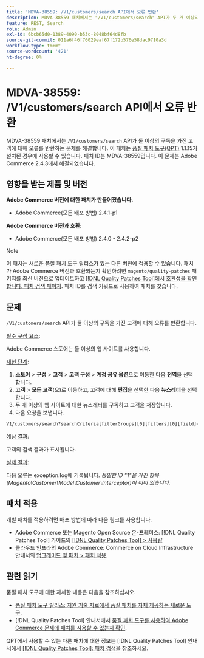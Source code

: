 ```yaml
---
title: 'MDVA-38559: /V1/customers/search API에서 오류 반환'
description: MDVA-38559 패치에서는 "/V1/customers/search" API가 두 개 이상의 구독을 가진 고객에 대해 오류를 반환하는 문제를 해결합니다. 이 패치는 [Quality Patches Tool (QPT)](https://experienceleague.adobe.com/en/docs/commerce-operations/tools/quality-patches-tool/quality-patches-tool-to-self-serve-quality-patches) 1.1.15가 설치된 경우 사용할 수 있습니다. 패치 ID는 MDVA-38559입니다. 이 문제는 Adobe Commerce 2.4.3에서 해결되었습니다.
feature: REST, Search
role: Admin
exl-id: 6bcb65d0-1389-4090-b53c-8048bf64d8fb
source-git-commit: 011a6f46f76029eaf67f172b576e58dac9710a3d
workflow-type: tm+mt
source-wordcount: '421'
ht-degree: 0%

---
```


# MDVA-38559: /V1/customers/search API에서 오류 반환

MDVA-38559 패치에서는 `/V1/customers/search` API가 둘 이상의 구독을 가진 고객에 대해 오류를 반환하는 문제를 해결합니다. 이 패치는 [품질 패치 도구(QPT)](https://experienceleague.adobe.com/en/docs/commerce-operations/tools/quality-patches-tool/quality-patches-tool-to-self-serve-quality-patches) 1.1.15가 설치된 경우에 사용할 수 있습니다. 패치 ID는 MDVA-38559입니다. 이 문제는 Adobe Commerce 2.4.3에서 해결되었습니다.

## 영향을 받는 제품 및 버전

**Adobe Commerce 버전에 대한 패치가 만들어졌습니다.**

* Adobe Commerce(모든 배포 방법) 2.4.1-p1

**Adobe Commerce 버전과 호환:**

* Adobe Commerce(모든 배포 방법) 2.4.0 - 2.4.2-p2

>[!NOTE]
>
>이 패치는 새로운 품질 패치 도구 릴리스가 있는 다른 버전에 적용할 수 있습니다. 패치가 Adobe Commerce 버전과 호환되는지 확인하려면 `magento/quality-patches` 패키지를 최신 버전으로 업데이트하고 [[!DNL Quality Patches Tool]에서 호환성을 확인합니다. 패치 검색 페이지](https://experienceleague.adobe.com/en/docs/commerce-operations/tools/quality-patches-tool/quality-patches-tool-to-self-serve-quality-patches). 패치 ID를 검색 키워드로 사용하여 패치를 찾습니다.

## 문제

`/V1/customers/search` API가 둘 이상의 구독을 가진 고객에 대해 오류를 반환합니다.

<u>필수 구성 요소</u>:

Adobe Commerce 스토어는 둘 이상의 웹 사이트를 사용합니다.

<u>재현 단계</u>:

1. **스토어** > **구성** > **고객** > **고객 구성** > **계정 공유 옵션**&#x200B;으로 이동한 다음 **전역**&#x200B;을 선택합니다.
1. **고객** > **모든 고객**(으)로 이동하고, 고객에 대해 **편집**&#x200B;을 선택한 다음 **뉴스레터**&#x200B;을 선택합니다.
1. 두 개 이상의 웹 사이트에 대한 뉴스레터를 구독하고 고객을 저장합니다.
1. 다음 요청을 보냅니다.

```REST API
V1/customers/search?searchCriteria[filterGroups][0][filters][0][field]=email&searchCriteria[filterGroups][0][filters][0][value]=test@example.com&searchCriteria[filterGroups][0][filters][0][conditionType]=eq
```

<u>예상 결과</u>:

고객의 검색 결과가 표시됩니다.

<u>실제 결과</u>:

다음 오류는 exception.log에 기록됩니다. *동일한 ID &quot;1&quot;을 가진 항목(Magento\Customer\Model\Customer\Interceptor)이 이미 있습니다.*

## 패치 적용

개별 패치를 적용하려면 배포 방법에 따라 다음 링크를 사용합니다.

* Adobe Commerce 또는 Magento Open Source 온-프레미스: [!DNL Quality Patches Tool] 가이드의 [[!DNL Quality Patches Tool] > 사용량](/help/tools/quality-patches-tool/usage.md)
* 클라우드 인프라의 Adobe Commerce: Commerce on Cloud Infrastructure 안내서의 [업그레이드 및 패치 > 패치 적용](https://experienceleague.adobe.com/docs/commerce-cloud-service/user-guide/develop/upgrade/apply-patches.html).

## 관련 읽기

품질 패치 도구에 대한 자세한 내용은 다음을 참조하십시오.

* [품질 패치 도구 릴리스: 지원 기술 자료에서 품질 패치를 자체 제공하는 새로운 도구](https://experienceleague.adobe.com/en/docs/commerce-operations/tools/quality-patches-tool/quality-patches-tool-to-self-serve-quality-patches).
* [!DNL Quality Patches Tool] 안내서에서 [품질 패치 도구를 사용하여 Adobe Commerce 문제에 패치를 사용할 수 있는지 확인](/help/tools/quality-patches-tool/patches-available-in-qpt/check-patch-for-magento-issue-with-magento-quality-patches.md).

QPT에서 사용할 수 있는 다른 패치에 대한 정보는 [!DNL Quality Patches Tool] 안내서에서 [[!DNL Quality Patches Tool]: 패치 검색](https://experienceleague.adobe.com/tools/commerce-quality-patches/index.html)을 참조하세요.
